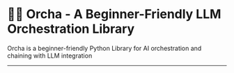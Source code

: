 # 🐋🎼 Orcha - A Beginner-Friendly LLM Orchestration Library

Orcha is a beginner-friendly Python Library for AI orchestration and chaining with LLM integration


---
